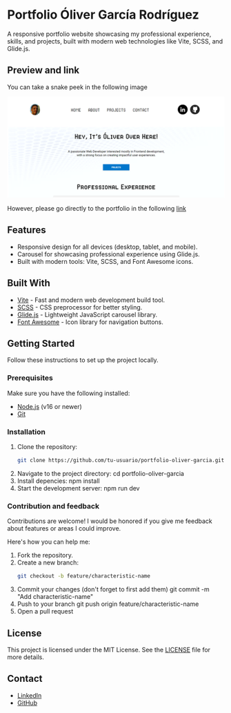 # Portfolio Óliver García Rodríguez

A responsive portfolio website showcasing my professional experience, skills, and projects, built with modern web technologies like Vite, SCSS, and Glide.js.

## Preview and link

You can take a snake peek in the following image

![portfoliopreview.png](/src/assets/portfoliopreview.png)

However, please go directly to the portfolio in the following [link](https://oligarc.github.io/PortFolio-Oliver/)

## Features

- Responsive design for all devices (desktop, tablet, and mobile).
- Carousel for showcasing professional experience using Glide.js.
- Built with modern tools: Vite, SCSS, and Font Awesome icons.

## Built With

- [Vite](https://vitejs.dev/) - Fast and modern web development build tool.
- [SCSS](https://sass-lang.com/) - CSS preprocessor for better styling.
- [Glide.js](https://glidejs.com/) - Lightweight JavaScript carousel library.
- [Font Awesome](https://fontawesome.com/) - Icon library for navigation buttons.

## Getting Started

Follow these instructions to set up the project locally.

### Prerequisites

Make sure you have the following installed:

- [Node.js](https://nodejs.org/) (v16 or newer)
- [Git](https://git-scm.com/)

### Installation

1. Clone the repository:
   ```bash
   git clone https://github.com/tu-usuario/portfolio-oliver-garcia.git
2. Navigate to the project directory:
   cd portfolio-oliver-garcia
3. Install depencies:
   npm install
4. Start the development server:
   npm run dev

### Contribution and feedback

Contributions are welcome! I would be honored if you give me feedback about features or areas I could improve.

Here's how you can help me:

1. Fork the repository.
2. Create a new branch:
    ```bash
   git checkout -b feature/characteristic-name
3. Commit your changes (don't forget to first add them)
   git commit -m "Add characteristic-name"
4. Push to your branch
   git push origin feature/characteristic-name
5. Open a pull request

## License

This project is licensed under the MIT License. See the [LICENSE](LICENSE) file for more details.

## Contact

- [LinkedIn](https://www.linkedin.com/in/%C3%B3liver-garc%C3%ADa-rodr%C3%ADguez/)
- [GitHub](https://github.com/oligarc)
   
